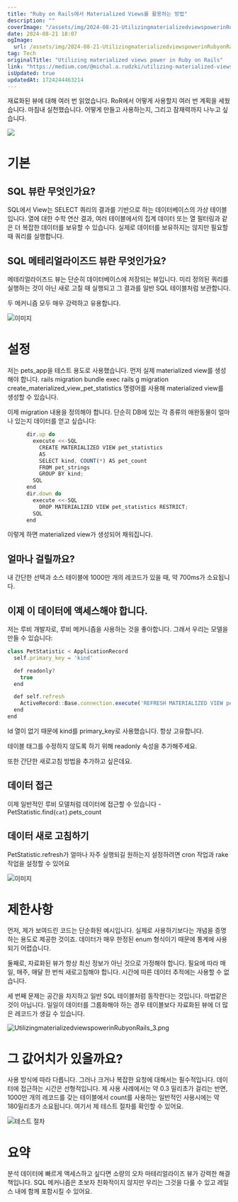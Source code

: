 ```yaml
---
title: "Ruby on Rails에서 Materialized Views를 활용하는 방법"
description: ""
coverImage: "/assets/img/2024-08-21-UtilizingmaterializedviewspowerinRubyonRails_0.png"
date: 2024-08-21 18:07
ogImage: 
  url: /assets/img/2024-08-21-UtilizingmaterializedviewspowerinRubyonRails_0.png
tag: Tech
originalTitle: "Utilizing materialized views power in Ruby on Rails"
link: "https://medium.com/@michal.a.rudzki/utilizing-materialized-views-power-in-ruby-on-rails-bcd2332604bb"
isUpdated: true
updatedAt: 1724244463214
---
```



재료화된 뷰에 대해 여러 번 읽었습니다. RoR에서 어떻게 사용할지 여러 번 계획을 세웠습니다. 마침내 실천했습니다. 어떻게 만들고 사용하는지, 그리고 잠재력까지 나누고 싶습니다.

![](/assets/img/2024-08-21-UtilizingmaterializedviewspowerinRubyonRails_0.png)

# 기본

## SQL 뷰란 무엇인가요?

<div class="content-ad"></div>

SQL에서 View는 SELECT 쿼리의 결과를 기반으로 하는 데이터베이스의 가상 테이블입니다. 열에 대한 수학 연산 결과, 여러 테이블에서의 집계 데이터 또는 열 필터링과 같은 더 복잡한 데이터를 보유할 수 있습니다. 실제로 데이터를 보유하지는 않지만 필요할 때 쿼리를 실행합니다.

## SQL 메테리얼라이즈드 뷰란 무엇인가요?

메테리얼라이즈드 뷰는 단순히 데이터베이스에 저장되는 뷰입니다. 미리 정의된 쿼리를 실행하는 것이 아닌 새로 고칠 때 실행되고 그 결과를 일반 SQL 테이블처럼 보관합니다.

두 메커니즘 모두 매우 강력하고 유용합니다.

<div class="content-ad"></div>


![이미지](/assets/img/2024-08-21-UtilizingmaterializedviewspowerinRubyonRails_1.png)

# 설정

저는 pets_app을 테스트 용도로 사용했습니다. 먼저 실제 materialized view를 생성해야 합니다. rails migration bundle exec rails g migration create_materialized_view_pet_statistics 명령어를 사용해 materialized view를 생성할 수 있습니다.

이제 migration 내용을 정의해야 합니다. 단순히 DB에 있는 각 종류의 애완동물이 얼마나 있는지 데이터를 얻고 싶습니다:


<div class="content-ad"></div>

```js
      dir.up do
        execute <<-SQL
          CREATE MATERIALIZED VIEW pet_statistics
          AS
          SELECT kind, COUNT(*) AS pet_count
          FROM pet_strings
          GROUP BY kind;
        SQL
      end
      dir.down do
        execute <<-SQL
          DROP MATERIALIZED VIEW pet_statistics RESTRICT;
        SQL
      end
```

이렇게 하면 materialized view가 생성되어 채워집니다.

## 얼마나 걸릴까요?

내 간단한 선택과 소스 테이블에 1000만 개의 레코드가 있을 때, 약 700ms가 소요됩니다.

<div class="content-ad"></div>

## 이제 이 데이터에 액세스해야 합니다.

저는 루비 개발자로, 루비 메커니즘을 사용하는 것을 좋아합니다. 그래서 우리는 모델을 만들 수 있습니다:

```js
class PetStatistic < ApplicationRecord
  self.primary_key = 'kind'

  def readonly?
    true
  end

  def self.refresh
    ActiveRecord::Base.connection.execute('REFRESH MATERIALIZED VIEW pet_statistics')
  end
end
```

Id 열이 없기 때문에 kind를 primary_key로 사용했습니다. 항상 고유합니다.

<div class="content-ad"></div>

테이블 태그를 수정하지 않도록 하기 위해 readonly 속성을 추가해주세요.

또한 간단한 새로고침 방법을 추가하고 싶은데요.

## 데이터 접근

이제 일반적인 루비 모델처럼 데이터에 접근할 수 있습니다 - PetStatistic.find(`cat`).pets_count

<div class="content-ad"></div>

## 데이터 새로 고침하기

PetStatistic.refresh가 얼마나 자주 실행되길 원하는지 설정하려면 cron 작업과 rake 작업을 설정할 수 있어요

![이미지](/assets/img/2024-08-21-UtilizingmaterializedviewspowerinRubyonRails_2.png)

# 제한사항

<div class="content-ad"></div>

먼저, 제가 보여드린 코드는 단순화된 예시입니다. 실제로 사용하기보다는 개념을 증명하는 용도로 제공한 것이죠. 데이터가 매우 한정된 enum 형식이기 때문에 통계에 사용되기 어렵습니다.

둘째로, 자료화된 뷰가 항상 최신 정보가 아닌 것으로 가정해야 합니다. 필요에 따라 매일, 매주, 매달 한 번씩 새로고침해야 합니다. 시간에 따른 데이터 추적에는 사용할 수 없습니다.

세 번째 문제는 공간을 차지하고 일반 SQL 테이블처럼 동작한다는 것입니다. 마법같은 것이 아닙니다. 일일이 데이터를 그룹화해야 하는 경우 테이블보다 자료화된 뷰에 더 많은 레코드가 생길 수 있습니다.

![UtilizingmaterializedviewspowerinRubyonRails_3.png](/assets/img/2024-08-21-UtilizingmaterializedviewspowerinRubyonRails_3.png)

<div class="content-ad"></div>

# 그 값어치가 있을까요?

사용 방식에 따라 다릅니다. 그러나 크거나 복잡한 요청에 대해서는 필수적입니다. 데이터에 접근하는 시간은 선형적입니다. 제 사용 사례에서는 약 0.3 밀리초가 걸리는 반면, 1000만 개의 레코드를 갖는 테이블에서 count를 사용하는 일반적인 사용시에는 약 180밀리초가 소요됩니다.
여기서 제 테스트 절차를 확인할 수 있어요.

![테스트 절차](/assets/img/2024-08-21-UtilizingmaterializedviewspowerinRubyonRails_4.png)

# 요약

<div class="content-ad"></div>

분석 데이터에 빠르게 액세스하고 싶다면 소량의 오차 마테리얼라이즈 뷰가 강력한 해결책입니다. SQL 메커니즘은 초보자 친화적이지 않지만 우리는 그것을 다룰 수 있고 레일스 내에 함께 포함시킬 수 있어요.
